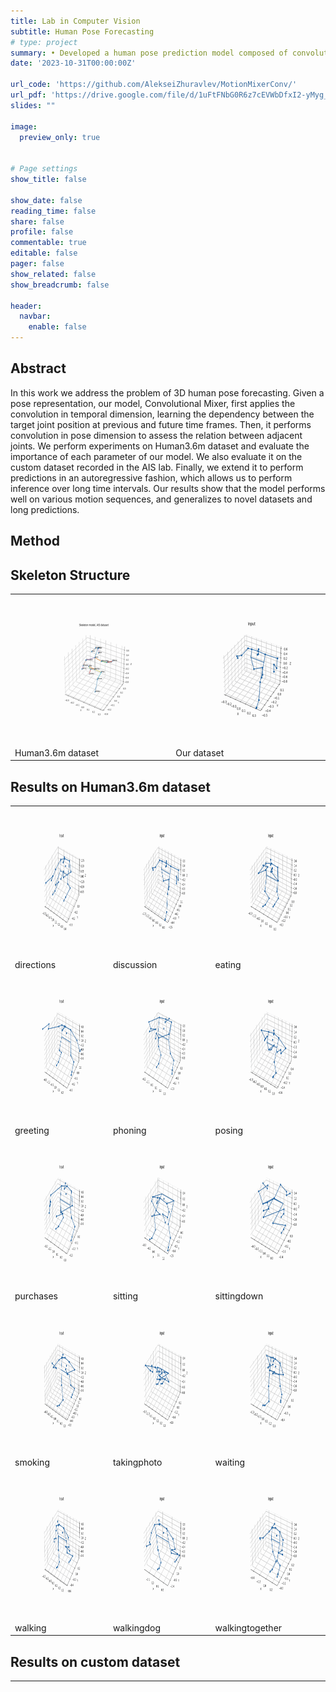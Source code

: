 ```yaml
---
title: Lab in Computer Vision
subtitle: Human Pose Forecasting
# type: project
summary: • Developed a human pose prediction model composed of convolutional layers and Squeeze-and-Excitation blocks; reduced the Mean Per Joint Position Error (MPJPE) by 2.9% over the baseline transformer model
date: '2023-10-31T00:00:00Z'

url_code: 'https://github.com/AlekseiZhuravlev/MotionMixerConv/'
url_pdf: 'https://drive.google.com/file/d/1uFtFNbG0R6z7cEVWbDfxI2-yMyg_wJ5K/view?usp=sharing'
slides: ""

image:
  preview_only: true


# Page settings
show_title: false

show_date: false
reading_time: false
share: false
profile: false
commentable: true
editable: false
pager: false
show_related: false
show_breadcrumb: false

header:
  navbar:
    enable: false
---
```



## Abstract

In this work we address the problem of 3D human pose forecasting. Given a pose representation, our model, Convolutional Mixer, first applies the convolution in temporal dimension, learning the dependency between the target joint position at previous and future time frames. Then, it performs convolution in pose dimension to assess the relation between adjacent joints. We perform experiments on Human3.6m dataset and evaluate the importance of each parameter of our model.  We also evaluate it on the custom dataset recorded in the AIS lab. Finally, we extend it to perform predictions in an autoregressive fashion, which allows us to perform inference over long time intervals. Our results show that the model performs well on various motion sequences, and generalizes to novel datasets and long predictions.


## Method

## Skeleton Structure

<table>
  <tr>
    <td><img src="animation_ais_1.gif" width="320" height="240"><br />Human3.6m dataset</td>
    <td><img src="lab_cv/best_model_h36m/discussion_1_10.gif" width="320" height="240"><br />Our dataset</td>
  </tr>
</table>



## Results on Human3.6m dataset

<table>
  <tr>
    <td><img src="lab_cv/best_model_h36m/directions_1_10.gif" width="320" height="240"><br />directions</td>
    <td><img src="lab_cv/best_model_h36m/discussion_1_10.gif" width="320" height="240"><br />discussion</td>
    <td><img src="lab_cv/best_model_h36m/eating_1_10.gif" width="320" height="240"><br />eating</td>
  </tr>
    <tr>
        <td><img src="lab_cv/best_model_h36m/greeting_1_10.gif" width="320" height="240"><br />greeting</td>
        <td><img src="lab_cv/best_model_h36m/phoning_1_10.gif" width="320" height="240"><br />phoning</td>
        <td><img src="lab_cv/best_model_h36m/posing_1_10.gif" width="320" height="240"><br />posing</td>
    </tr>
    <tr>
        <td><img src="lab_cv/best_model_h36m/purchases_1_10.gif" width="320" height="240"><br />purchases</td>
        <td><img src="lab_cv/best_model_h36m/sitting_1_10.gif" width="320" height="240"><br />sitting</td>
        <td><img src="lab_cv/best_model_h36m/sittingdown_1_10.gif" width="320" height="240"><br />sittingdown</td>
    </tr>
    <tr>
        <td><img src="lab_cv/best_model_h36m/smoking_1_10.gif" width="320" height="240"><br />smoking</td>
        <td><img src="lab_cv/best_model_h36m/takingphoto_1_10.gif" width="320" height="240"><br />takingphoto</td>
        <td><img src="lab_cv/best_model_h36m/waiting_1_10.gif" width="320" height="240"><br />waiting</td>
    </tr>
    <tr>
        <td><img src="lab_cv/best_model_h36m/walking_1_10.gif" width="320" height="240"><br />walking</td>
        <td><img src="lab_cv/best_model_h36m/walkingdog_1_10.gif" width="320" height="240"><br />walkingdog</td>
        <td><img src="lab_cv/best_model_h36m/walkingtogether_1_10.gif" width="320" height="240"><br />walkingtogether</td>
    </tr>
</table>


## Results on custom dataset
---
